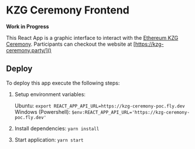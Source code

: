 # KZG Ceremony Frontend

**Work in Progress**

This React App is a graphic interface to interact with the [Ethereum KZG Ceremony](https://github.com/ethereum/kzg-ceremony). Participants can checkout the website at [https://kzg-ceremony.party/]()

## Deploy

To deploy this app execute the following steps:

1. Setup environment variables:

    Ubuntu: `export REACT_APP_API_URL=https://kzg-ceremony-poc.fly.dev`
    Windows (Powershell): ` $env:REACT_APP_API_URL='https://kzg-ceremony-poc.fly.dev' `

2. Install dependencies: `yarn install`
3. Start application: `yarn start`

